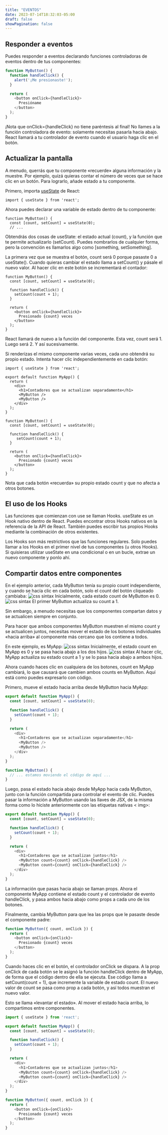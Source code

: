 ```yaml
---
title: "EVENTOS"
date: 2023-07-14T18:32:03-05:00
draft: false
showPagination: false
---
```

## Responder a eventos 
Puedes responder a eventos declarando funciones controladoras de eventos dentro de tus componentes:
```js
function MyButton() {
  function handleClick() {
    alert('¡Me presionaste!');
  }

  return (
    <button onClick={handleClick}>
      Presióname
    </button>
  );
}
```
¡Nota que onClick={handleClick} no tiene paréntesis al final! No llames a la función controladora de evento: solamente necesitas pasarla hacia abajo. React llamará a tu controlador de evento cuando el usuario haga clic en el botón.
## Actualizar la pantalla 
A menudo, querrás que tu componente «recuerde» alguna información y la muestre. Por ejemplo, quizá quieras contar el número de veces que se hace clic en un botón. Para lograrlo, añade estado a tu componente.

Primero, importa [useState](https://es.react.dev/reference/react/useState) de React:
```
import { useState } from 'react';
```
Ahora puedes declarar una variable de estado dentro de tu componente:
```JS
function MyButton() {
  const [count, setCount] = useState(0);
  // ...
```
Obtendrás dos cosas de useState: el estado actual (count), y la función que te permite actualizarlo (setCount). Puedes nombrarlos de cualquier forma, pero la convención es llamarlos algo como [something, setSomething].

La primera vez que se muestra el botón, count será 0 porque  pasaste 0 a useState(). Cuando quieras cambiar el estado llama a setCount() y pásale el nuevo valor. Al hacer clic en este botón se incrementará el contador:
```JS
function MyButton() {
  const [count, setCount] = useState(0);

  function handleClick() {
    setCount(count + 1);
  }

  return (
    <button onClick={handleClick}>
      Presionado {count} veces
    </button>
  );
}
```
React llamará de nuevo a la función del componente. Esta vez, count será 1. Luego será 2. Y así sucesivamente.

Si renderizas el mismo componente varias veces, cada uno obtendrá su propio estado. Intenta hacer clic independientemente en cada botón:
```JS
import { useState } from 'react';

export default function MyApp() {
  return (
    <div>
      <h1>Contadores que se actualizan separadamente</h1>
      <MyButton />
      <MyButton />
    </div>
  );
}

function MyButton() {
  const [count, setCount] = useState(0);

  function handleClick() {
     setCount(count + 1);
  }

  return (
    <button onClick={handleClick}>
      Presionado {count} veces
    </button>
  );
}
```
Nota que cada botón «recuerda» su propio estado count y que no afecta a otros botones.

## El uso de los Hooks 
Las funciones que comienzan con use se llaman Hooks. useState es un Hook nativo dentro de React. Puedes encontrar otros Hooks nativos en la referencia de la API de React. También puedes escribir tus propios Hooks mediante la combinación de otros existentes.

Los Hooks son más restrictivos que las funciones regulares. Solo puedes llamar a los Hooks en el primer nivel de tus componentes (u otros Hooks). Si quisieras utilizar useState en una condicional o en un bucle, extrae un nuevo componente y ponlo ahí.

## Compartir datos entre componentes 
En el ejemplo anterior, cada MyButton tenía su propio count independiente, y cuando se hacía clic en cada botón, solo el count del botón cliqueado cambiaba:
![css sintax](sharing_data_child.webp)
Inicialmente, cada estado count de MyButton es 0.
![css sintax](sharing_data_child_clicked.webp)
El primer MyButton actualiza su count a 1.

Sin embargo, a menudo necesitas que los componentes compartan datos y se actualicen siempre en conjunto.

Para hacer que ambos componentes MyButton muestren el mismo count y se actualicen juntos, necesitas mover el estado de los botones individuales «hacia arriba» al componente más cercano que los contiene a todos.

En este ejemplo, es MyApp:
![css sintax](sharing_data_parent.webp)
Inicialmente, el estado count en MyApp es 0 y se pasa hacia abajo a los dos hijos.
![css sintax](sharing_data_parent_clicked.webp)
Al hacer clic, MyApp actualiza su estado count a 1 y se lo pasa hacia abajo a ambos hijos.

Ahora cuando haces clic en cualquiera de los botones, count en MyApp cambiará, lo que causará que cambien ambos counts en MyButton. Aquí está como puedes expresarlo con código.

Primero, mueve el estado hacia arriba desde MyButton hacia MyApp:
```js
export default function MyApp() {
  const [count, setCount] = useState(0);

  function handleClick() {
    setCount(count + 1);
  }

  return (
    <div>
      <h1>Contadores que se actualizan separadamente</h1>
      <MyButton />
      <MyButton />
    </div>
  );
}

function MyButton() {
  // ... estamos moviendo el código de aquí ...
}
```
Luego, pasa el estado hacia abajo desde MyApp hacia cada MyButton, junto con la función compartida para controlar el evento de clic. Puedes pasar la información a MyButton usando las llaves de JSX, de la misma forma como lo hiciste anteriormente con las etiquetas nativas < img>:
```js
export default function MyApp() {
  const [count, setCount] = useState(0);

  function handleClick() {
    setCount(count + 1);
  }

  return (
    <div>
      <h1>Contadores que se actualizan juntos</h1>
      <MyButton count={count} onClick={handleClick} />
      <MyButton count={count} onClick={handleClick} />
    </div>
  );
}
```
La información que pasas hacia abajo se llaman props. Ahora el componente MyApp contiene el estado count y el controlador de evento handleClick, y pasa ambos hacia abajo como props a cada uno de los botones.

Finalmente, cambia MyButton para que lea las props que le pasaste desde el componente padre:
```js
function MyButton({ count, onClick }) {
  return (
    <button onClick={onClick}>
      Presionado {count} veces
    </button>
  );
}
```
Cuando haces clic en el botón, el controlador onClick se dispara. A la prop onClick de cada botón se le asignó la función handleClick dentro de MyApp, de forma que el código dentro de ella se ejecuta. Ese código llama a setCount(count + 1), que incremente la variable de estado count. El nuevo valor de count se pasa como prop a cada botón, y así todos muestran el nuevo valor.

Esto se llama «levantar el estado». Al mover el estado hacia arriba, lo compartimos entre componentes.
```js
import { useState } from 'react';

export default function MyApp() {
  const [count, setCount] = useState(0);

  function handleClick() {
    setCount(count + 1);
  }

  return (
    <div>
      <h1>Contadores que se actualizan juntos</h1>
      <MyButton count={count} onClick={handleClick} />
      <MyButton count={count} onClick={handleClick} />
    </div>
  );
}

function MyButton({ count, onClick }) {
  return (
    <button onClick={onClick}>
      Presionado {count} veces
    </button>
  );
}
```